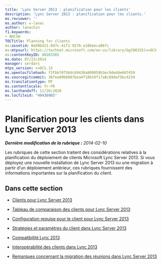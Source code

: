 ```yaml
---
title: 'Lync Server 2013 : planification pour les clients'
description: 'Lync Server 2013 : planification pour les clients.'
ms.reviewer: ''
ms.author: v-lanac
author: lanachin
f1.keywords:
- NOCSH
TOCTitle: Planning for clients
ms:assetid: 0a99b421-0d7c-41f1-9276-a18beeca86fc
ms:mtpsurl: https://technet.microsoft.com/en-us/library/Gg398155(v=OCS.15)
ms:contentKeyID: 48183365
ms.date: 07/23/2014
manager: serdars
mtps_version: v=OCS.15
ms.openlocfilehash: f3fbbf0756dcb9438a809859b3ec9dedde607459
ms.sourcegitcommit: 36fee89bb887bea4f18b19f17a8c69daf5bc423d
ms.translationtype: MT
ms.contentlocale: fr-FR
ms.lasthandoff: 11/26/2020
ms.locfileid: "49436985"
---
```

# <a name="planning-for-clients-in-lync-server-2013"></a>Planification pour les clients dans Lync Server 2013

<div data-xmlns="http://www.w3.org/1999/xhtml">

<div class="topic" data-xmlns="http://www.w3.org/1999/xhtml" data-msxsl="urn:schemas-microsoft-com:xslt" data-cs="https://msdn.microsoft.com/">

<div data-asp="https://msdn2.microsoft.com/asp">



</div>

<div id="mainSection">

<div id="mainBody">

<span> </span>

_**Dernière modification de la rubrique :** 2014-02-10_

Les rubriques de cette section traitent des considérations relatives à la planification du déploiement de clients Microsoft Lync Server 2013. Si vous déployez une nouvelle installation de Lync Server 2013 ou une migration à partir d’un déploiement antérieur, ces rubriques fournissent des informations importantes sur la planification du client.

<div>

## <a name="in-this-section"></a>Dans cette section

  - [Clients pour Lync Server 2013](lync-server-2013-clients.md)

  - [Tableau de comparaison des clients pour Lync Server 2013](lync-server-2013-desktop-client-comparison-tables.md)

  - [Configuration requise pour le client pour Lync Server 2013](lync-server-2013-client-system-requirements.md)

  - [Stratégies et paramètres du client dans Lync Server 2013](lync-server-2013-client-policies-and-settings.md)

  - [Compatibilité Lync 2013](lync-server-2013-lync-2013-compatibility.md)

  - [Interopérabilité des clients dans Lync 2013](lync-server-2013-client-interoperability-in-lync-2013.md)

  - [Remarques concernant la migration des réunions dans Lync Server 2013](lync-server-2013-migration-considerations-for-meetings.md)

</div>

</div>

<span> </span>

</div>

</div>

</div>


